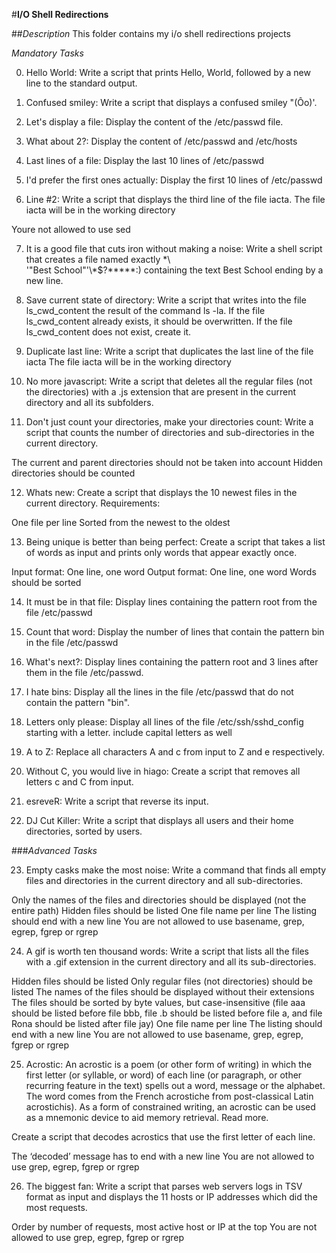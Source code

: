 #**I/O Shell Redirections**

##_Description_
This folder contains my i/o shell redirections projects

_Mandatory Tasks_

0. Hello World:
Write a script that prints Hello, World, followed by a new line to the standard output.

1. Confused smiley:
Write a script that displays a confused smiley "(Ôo)'.

2. Let's display a file: 
Display the content of the /etc/passwd file.

3. What about 2?: 
Display the content of /etc/passwd and /etc/hosts

4. Last lines of a file: 
Display the last 10 lines of /etc/passwd

5. I'd prefer the first ones actually: 
Display the first 10 lines of /etc/passwd

6. Line #2: 
Write a script that displays the third line of the file iacta.
The file iacta will be in the working directory

Youre not allowed to use sed

7. It is a good file that cuts iron without making a noise: 
Write a shell script that creates a file named exactly \*\\\
'"Best School"\'\\*$\?\*\*\*\*\*:) containing the text Best School ending by a new line.

8. Save current state of directory: 
Write a script that writes into the file ls_cwd_content the result of the command ls -la. If the file ls_cwd_content already exists, it should be overwritten. If the file ls_cwd_content does not exist, create it.

9. Duplicate last line: 
Write a script that duplicates the last line of the file iacta
   The file iacta will be in the working directory

10. No more javascript:
 Write a script that deletes all the regular files (not the directories) with a .js extension that are present in the current directory and all its subfolders.

11. Don't just count your directories, make your directories count: 
Write a script that counts the number of directories and sub-directories in the current directory.

The current and parent directories should not be taken into account
Hidden directories should be counted

12. Whats new: 
Create a script that displays the 10 newest files in the current directory.
Requirements:

One file per line
Sorted from the newest to the oldest

13. Being unique is better than being perfect:
Create a script that takes a list of words as input and prints only words that appear exactly once.

Input format: One line, one word
Output format: One line, one word
Words should be sorted

14. It must be in that file:
Display lines containing the pattern root from the file /etc/passwd

15. Count that word:
Display the number of lines that contain the pattern bin in the file /etc/passwd

16. What's next?:
Display lines containing the pattern root and 3 lines after them in the file /etc/passwd.

17. I hate bins:
Display all the lines in the file /etc/passwd that do not contain the pattern "bin".

18. Letters only please:
Display all lines of the file /etc/ssh/sshd_config starting with a letter.
include capital letters as well

19. A to Z:
Replace all characters A and c from input to Z and e respectively.

20. Without C, you would live in hiago:
Create a script that removes all letters c and C from input.

21. esreveR:
Write a script that reverse its input.

22. DJ Cut Killer:
Write a script that displays all users and their home directories, sorted by users.

###_Advanced Tasks_

23. Empty casks make the most noise:
Write a command that finds all empty files and directories in the current directory and all sub-directories.

Only the names of the files and directories should be displayed (not the entire path)
Hidden files should be listed
One file name per line
The listing should end with a new line
You are not allowed to use basename, grep, egrep, fgrep or rgrep

24. A gif is worth ten thousand words:
Write a script that lists all the files with a .gif extension in the current directory and all its sub-directories.

Hidden files should be listed
Only regular files (not directories) should be listed
The names of the files should be displayed without their extensions
The files should be sorted by byte values, but case-insensitive (file aaa should be listed before file bbb, file .b should be listed before file a, and file Rona should be listed after file jay)
One file name per line
The listing should end with a new line
You are not allowed to use basename, grep, egrep, fgrep or rgrep

25. Acrostic:
An acrostic is a poem (or other form of writing) in which the first letter (or syllable, or word) of each line (or paragraph, or other recurring feature in the text) spells out a word, message or the alphabet. The word comes from the French acrostiche from post-classical Latin acrostichis). As a form of constrained writing, an acrostic can be used as a mnemonic device to aid memory retrieval. Read more.

Create a script that decodes acrostics that use the first letter of each line.

The ‘decoded’ message has to end with a new line
You are not allowed to use grep, egrep, fgrep or rgrep

26. The biggest fan:
Write a script that parses web servers logs in TSV format as input and displays the 11 hosts or IP addresses which did the most requests.

Order by number of requests, most active host or IP at the top
You are not allowed to use grep, egrep, fgrep or rgrep